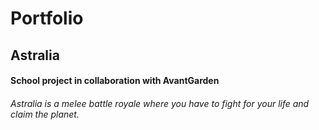 # Portfolio

## Astralia

#### School project in collaboration with AvantGarden
###### Astralia is a melee battle royale where you have to fight for your life and claim the planet.

